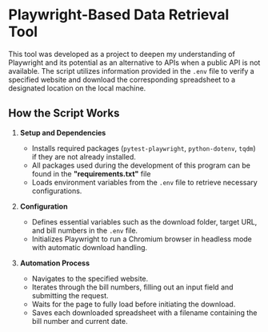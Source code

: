 # Playwright-Based Data Retrieval Tool

This tool was developed as a project to deepen my understanding of Playwright and its potential as an alternative to APIs when a public API is not available. The script utilizes information provided in the `.env` file to verify a specified website and download the corresponding spreadsheet to a designated location on the local machine.

## How the Script Works

1. **Setup and Dependencies**  
   - Installs required packages (`pytest-playwright`, `python-dotenv`, `tqdm`) if they are not already installed.
   - All packages used during the development of this program can be found in the **"requirements.txt"** file
   - Loads environment variables from the `.env` file to retrieve necessary configurations.  

2. **Configuration**  
   - Defines essential variables such as the download folder, target URL, and bill numbers in the `.env` file.  
   - Initializes Playwright to run a Chromium browser in headless mode with automatic download handling.  

3. **Automation Process**  
   - Navigates to the specified website.  
   - Iterates through the bill numbers, filling out an input field and submitting the request.  
   - Waits for the page to fully load before initiating the download.  
   - Saves each downloaded spreadsheet with a filename containing the bill number and current date.  